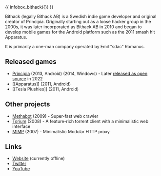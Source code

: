 {{ infobox_bithack({}) }}

Bithack (legally Bithack AB) is a Swedish indie game developer and original creator of Principia. Originally starting out as a loose hacker group in the 2000s, it was later incorporated as Bithack AB in 2010 and began to develop mobile games for the Android platform such as the 2011 smash hit Apparatus.

It is primarily a one-man company operated by Emil "sdac" Romanus.

## Released games
- [Principia](https://principia-web.se) (2013, Android) (2014, Windows) - Later [released as open source](https://github.com/Bithack/principia) in 2022
- [[Apparatus]] (2011, Android)
- [[Tesla Plushies]] (2011, Android)

## Other projects
- [Methabot](https://github.com/Bithack/methabot) (2009) - Super-fast web crawler
- [Torium](https://sourceforge.net/projects/torium/) (2008) - A feature-rich torrent client with a minimalistic web interface
- [MIMP](https://sourceforge.net/projects/mimp/) (2007) - Minimalistic Modular HTTP proxy

## Links
- [Website](https://bithack.com) (currently offline)
- [Twitter](https://twitter.com/bithack)
- [YouTube](https://www.youtube.com/@bithacked)
